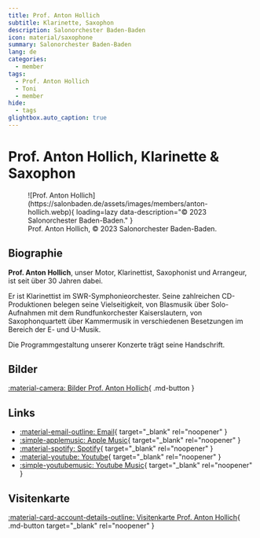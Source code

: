```yaml
---
title: Prof. Anton Hollich
subtitle: Klarinette, Saxophon
description: Salonorchester Baden-Baden
icon: material/saxophone
summary: Salonorchester Baden-Baden
lang: de
categories:
  - member
tags:
  - Prof. Anton Hollich
  - Toni
  - member
hide:
  - tags
glightbox.auto_caption: true
---
```


# Prof. Anton Hollich, Klarinette & Saxophon

<!-- more -->

<figure markdown>
  ![Prof. Anton Hollich](https://salonbaden.de/assets/images/members/anton-hollich.webp){ loading=lazy data-description="&copy; 2023 Salonorchester Baden-Baden." }
  <figcaption markdown>Prof. Anton Hollich, &copy; 2023 Salonorchester Baden-Baden.</figcaption>
</figure>

## Biographie

**Prof. Anton Hollich**, unser Motor, Klarinettist, Saxophonist und Arrangeur, ist seit über 30 Jahren dabei.

Er ist Klarinettist im SWR-Symphonieorchester.
Seine zahlreichen CD-Produktionen belegen seine Vielseitigkeit, von Blasmusik über Solo-Aufnahmen mit dem Rundfunkorchester Kaiserslautern, von Saxophonquartett über Kammermusik in verschiedenen Besetzungen im Bereich der E- und U-Musik.

Die Programmgestaltung unserer Konzerte trägt seine Handschrift.

## Bilder

[:material-camera: Bilder Prof. Anton Hollich](./../media/images.md?h=anton+hollich){ .md-button }

## Links

* [:material-email-outline: Email](mailto:info@salonbaden.de?subject=Salonorchester%20Baden-Baden){ target="_blank" rel="noopener" }
* [:simple-applemusic: Apple Music](https://music.apple.com/de/artist/anton-hollich/261343101){ target="_blank" rel="noopener" }
* [:material-spotify: Spotify](https://open.spotify.com/artist/7hVI0mjcBdGxYD4ZLP0qx4?autoplay=true){ target="_blank" rel="noopener" }
* [:material-youtube: Youtube](https://www.youtube.com/channel/UC61bG1GUmKIoJ3WWjohn-Nw){ target="_blank" rel="noopener" }
* [:simple-youtubemusic: Youtube Music](https://music.youtube.com/channel/UC61bG1GUmKIoJ3WWjohn-Nw){ target="_blank" rel="noopener" }

## Visitenkarte

[:material-card-account-details-outline: Visitenkarte Prof. Anton Hollich](https://salonbaden.de/assets/vcards/Anton_Hollich.vcf){ .md-button target="_blank" rel="noopener" }

